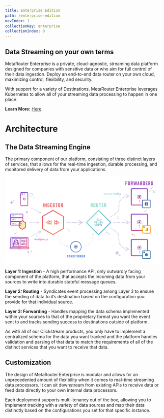 ```yaml
---
title: Enterprise Edition
path: /enterprise-edition
navIndex: 1
collectionKey: enterprise
collectionIndex: 0
---
```


## Data Streaming on your own terms

MetaRouter Enterprise is a private, cloud-agnostic, streaming data platform designed for companies with sensitive data or who aim for full control of their data ingestion. Deploy an end-to-end data router on your own cloud, maximizing control, flexibility, and security.

With support for a variety of Destinations, MetaRouter Enterprise leverages Kubernetes to allow all of your streaming data processing to happen in one place.

**Learn More:** [Here](https://www.metarouter.io/#about)

# Architecture

## The Data Streaming Engine

The primary component of our platform, consisting of three distinct layers of services, that allows for the real-time ingestion, durable processing, and monitored delivery of data from your applications.

[![MetaRouter Overview](/images/platform_overview.png)](/images/platform_overview.png)

**Layer 1: Ingestion** - A high performance API, only outwardly facing component of the platform, that accepts the incoming data from your sources to write into durable stateful message queues.

**Layer 2: Routing** - Syndicates event processing among Layer 3 to ensure the sending of data to it’s destination based on the configuration you provide for that individual source.

**Layer 3: Forwarding** - Handles mapping the data schema implemented within your sources to that of the proprietary format you want the event sent to and tracks sending success to destinations outside of platform.

As with all of our Clickstream products, you only have to implement a centralized schema for the data you want tracked and the platform handles validation and parsing of that data to match the requirements of all of the distinct services that you want to receive that data.

## Customization

The design of MetaRouter Enterprise is modular and allows for an unprecedented amount of flexibility when it comes to real-time streaming data processors. It can sit downstream from existing APIs to receive data or feed data directly to your own internal data processors.

Each deployment supports multi-tenancy out of the box, allowing you to implement tracking with a variety of data sources and map their data distinctly based on the configurations you set for that specific instance.
